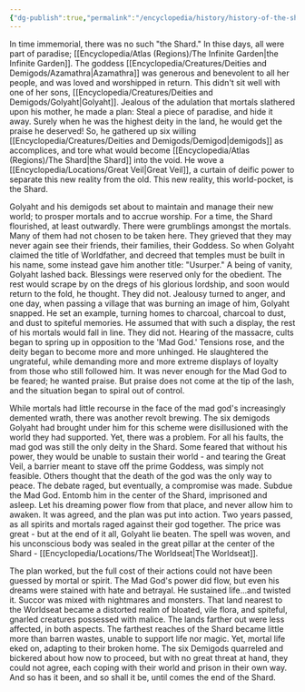 ```yaml
---
{"dg-publish":true,"permalink":"/encyclopedia/history/history-of-the-shard/"}
---
```


In time immemorial, there was no such "the Shard." In thise days, all were part of paradise; [[Encyclopedia/Atlas (Regions)/The Infinite Garden\|the Infinite Garden]]. The goddess [[Encyclopedia/Creatures/Deities and Demigods/Azamathra\|Azamathra]] was generous and benevolent to all her people, and was loved and worshipped in return. This didn't sit well with one of her sons, [[Encyclopedia/Creatures/Deities and Demigods/Golyaht\|Golyaht]]. Jealous of the adulation that mortals slathered upon his mother, he made a plan: Steal a piece of paradise, and hide it away. Surely when he was the highest deity in the land, he would get the praise he deserved! So, he gathered up six willing [[Encyclopedia/Creatures/Deities and Demigods/Demigod\|demigods]] as accomplices, and tore what would become [[Encyclopedia/Atlas (Regions)/The Shard\|the Shard]] into the void. He wove a [[Encyclopedia/Locations/Great Veil\|Great Veil]], a curtain of deific power to separate this new reality from the old. This new reality, this world-pocket, is the Shard.

Golyaht and his demigods set about to maintain and manage their new world; to prosper mortals and to accrue worship. For a time, the Shard flourished, at least outwardly. There were grumblings amongst the mortals. Many of them had not chosen to be taken here. They grieved that they may never again see their friends, their families, their Goddess. So when Golyaht claimed the title of Worldfather, and decreed that temples must be built in his name, some instead gave him another title: "Usurper." A being of vanity, Golyaht lashed back. Blessings were reserved only for the obedient. The rest would scrape by on the dregs of his glorious lordship, and soon would return to the fold, he thought. They did not. Jealousy turned to anger, and one day, when passing a village that was burning an image of him, Golyaht snapped. He set an example, turning homes to charcoal, charcoal to dust, and dust to spiteful memories. He assumed that with such a display, the rest of his mortals would fall in line. They did not. Hearing of the massacre, cults began to spring up in opposition to the 'Mad God.' Tensions rose, and the deity began to become more and more unhinged. He slaughtered the ungrateful, while demanding more and more extreme displays of loyalty from those who still followed him. It was never enough for the Mad God to be feared; he wanted praise. But praise does not come at the tip of the lash, and the situation began to spiral out of control.

While mortals had little recourse in the face of the mad god's increasingly demented wrath, there was another revolt brewing. The six demigods Golyaht had brought under him for this scheme were disillusioned with the world they had supported. Yet, there was a problem. For all his faults, the mad god was still the only deity in the Shard. Some feared that without his power, they would be unable to sustain their world - and tearing the Great Veil, a barrier meant to stave off the prime Goddess, was simply not feasible. Others thought that the death of the god was the only way to peace. The debate raged, but eventually, a compromise was made. Subdue the Mad God. Entomb him in the center of the Shard, imprisoned and asleep. Let his dreaming power flow from that place, and never allow him to awaken. It was agreed, and the plan was put into action. Two years passed, as all spirits and mortals raged against their god together. The price was great - but at the end of it all, Golyaht lie beaten. The spell was woven, and his unconscious body was sealed in the great pillar at the center of the Shard - [[Encyclopedia/Locations/The Worldseat\|The Worldseat]].

The plan worked, but the full cost of their actions could not have been guessed by mortal or spirit. The Mad God's power did flow, but even his dreams were stained with hate and betrayal. He sustained life...and twisted it. Succor was mixed with nightmares and monsters. That land nearest to the Worldseat became a distorted realm of bloated, vile flora, and spiteful, gnarled creatures possessed with malice. The lands farther out were less affected, in both aspects. The farthest reaches of the Shard became little more than barren wastes, unable to support life nor magic. Yet, mortal life eked on, adapting to their broken home. The six Demigods quarreled and bickered about how now to proceed, but with no great threat at hand, they could not agree, each coping with their world and prison in their own way. And so has it been, and so shall it be, until comes the end of the Shard.
